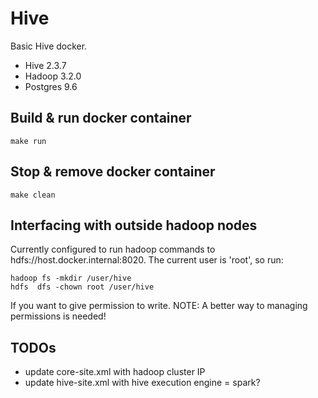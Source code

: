 # Hive

Basic Hive docker.

- Hive 2.3.7
- Hadoop 3.2.0
- Postgres 9.6

## Build & run docker container
```
make run
```

## Stop & remove docker container
```
make clean
```

## Interfacing with outside hadoop nodes

Currently configured to run hadoop commands to hdfs://host.docker.internal:8020. The current user is 'root', so run:
```
hadoop fs -mkdir /user/hive
hdfs  dfs -chown root /user/hive
```
If you want to give permission to write.
NOTE: A better way to managing permissions is needed!


## TODOs

- update core-site.xml with hadoop cluster IP
- update hive-site.xml with hive execution engine = spark?